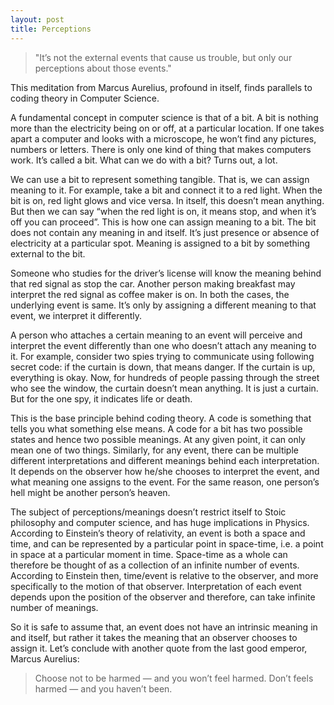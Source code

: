 ```yaml
---
layout: post
title: Perceptions
---
```


> "It’s not the external events that cause us trouble, but only our perceptions about those events." 

This meditation from Marcus Aurelius, profound in itself, finds parallels to coding theory in Computer Science.

A fundamental concept in computer science is that of a bit. A bit is nothing more than the electricity being on or off, at a particular location. If one takes apart a computer and looks with a microscope, he won’t find any pictures, numbers or letters. There is only one kind of thing that makes computers work. It’s called a bit. What can we do with a bit? Turns out, a lot.

We can use a bit to represent something tangible. That is, we can assign meaning to it. For example, take a bit and connect it to a red light. When the bit is on, red light glows and vice versa. In itself, this doesn’t mean anything. But then we can say “when the red light is on, it means stop, and when it’s off you can proceed”. This is how one can assign meaning to a bit. The bit does not contain any meaning in and itself. It’s just presence or absence of electricity at a particular spot. Meaning is assigned to a bit by something external to the bit.

Someone who studies for the driver’s license will know the meaning behind that red signal as stop the car. Another person making breakfast may interpret the red signal as coffee maker is on. In both the cases, the underlying event is same. It’s only by assigning a different meaning to that event, we interpret it differently.

A person who attaches a certain meaning to an event will perceive and interpret the event differently than one who doesn’t attach any meaning to it. For example, consider two spies trying to communicate using following secret code: if the curtain is down, that means danger. If the curtain is up, everything is okay. Now, for hundreds of people passing through the street who see the window, the curtain doesn’t mean anything. It is just a curtain. But for the one spy, it indicates life or death.

This is the base principle behind coding theory. A code is something that tells you what something else means. A code for a bit has two possible states and hence two possible meanings. At any given point, it can only mean one of two things. Similarly, for any event, there can be multiple different interpretations and different meanings behind each interpretation. It depends on the observer how he/she chooses to interpret the event, and what meaning one assigns to the event. For the same reason, one person’s hell might be another person’s heaven.

The subject of perceptions/meanings doesn’t restrict itself to Stoic philosophy and computer science, and has huge implications in Physics. According to Einstein’s theory of relativity, an event is both a space and time, and can be represented by a particular point in space-time, i.e. a point in space at a particular moment in time. Space-time as a whole can therefore be thought of as a collection of an infinite number of events. According to Einstein then, time/event is relative to the observer, and more specifically to the motion of that observer. Interpretation of each event depends upon the position of the observer and therefore, can take infinite number of meanings.

So it is safe to assume that, an event does not have an intrinsic meaning in and itself, but rather it takes the meaning that an observer chooses to assign it. Let’s conclude with another quote from the last good emperor, Marcus Aurelius:

> Choose not to be harmed — and you won’t feel harmed. Don’t feels harmed — and you haven’t been.